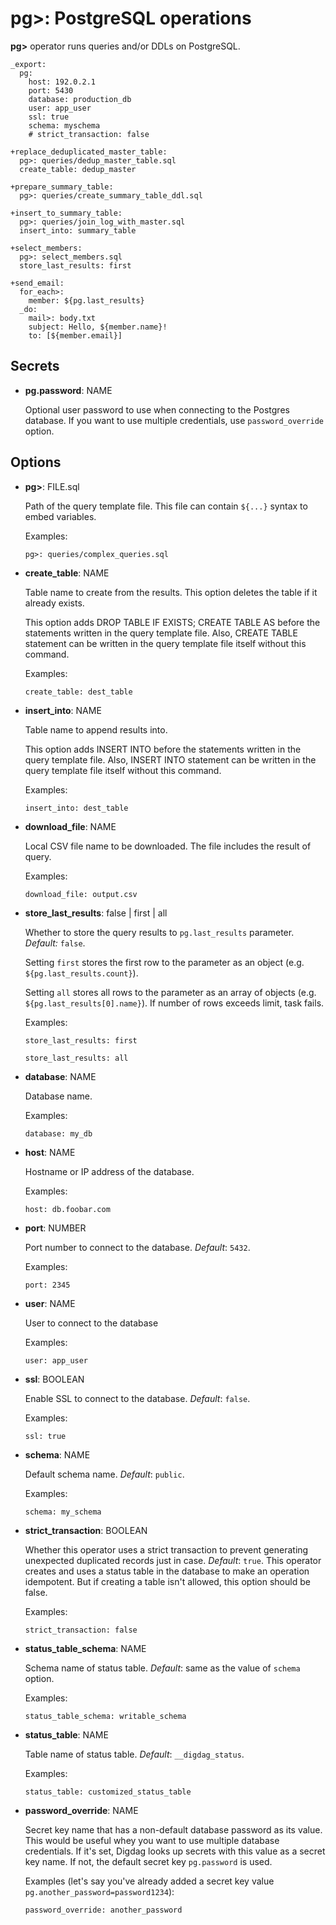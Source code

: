 # pg>: PostgreSQL operations

**pg>** operator runs queries and/or DDLs on PostgreSQL.

```
_export:
  pg:
    host: 192.0.2.1
    port: 5430
    database: production_db
    user: app_user
    ssl: true
    schema: myschema
    # strict_transaction: false

+replace_deduplicated_master_table:
  pg>: queries/dedup_master_table.sql
  create_table: dedup_master

+prepare_summary_table:
  pg>: queries/create_summary_table_ddl.sql

+insert_to_summary_table:
  pg>: queries/join_log_with_master.sql
  insert_into: summary_table

+select_members:
  pg>: select_members.sql
  store_last_results: first

+send_email:
  for_each>:
    member: ${pg.last_results}
  _do:
    mail>: body.txt
    subject: Hello, ${member.name}!
    to: [${member.email}]
```

## Secrets

* **pg.password**: NAME

  Optional user password to use when connecting to the Postgres database. If you want to use multiple credentials, use `password_override` option.

## Options

* **pg>**: FILE.sql

  Path of the query template file. This file can contain `${...}` syntax to embed variables.

  Examples:

  ```
  pg>: queries/complex_queries.sql
  ```

* **create_table**: NAME

  Table name to create from the results. This option deletes the table if it already exists.

  This option adds DROP TABLE IF EXISTS; CREATE TABLE AS before the statements written in the query template file. Also, CREATE TABLE statement can be written in the query template file itself without this command.

  Examples:

  ```
  create_table: dest_table
  ```

* **insert_into**: NAME

  Table name to append results into.

  This option adds INSERT INTO before the statements written in the query template file. Also, INSERT INTO statement can be written in the query template file itself without this command.

  Examples:

  ```
  insert_into: dest_table
  ```

* **download_file**: NAME

  Local CSV file name to be downloaded. The file includes the result of query.

  Examples:

  ```
  download_file: output.csv
  ```

* **store_last_results**: false | first | all

  Whether to store the query results to ``pg.last_results`` parameter. *Default:* `false`.

  Setting ``first`` stores the first row to the parameter as an object (e.g. ``${pg.last_results.count}``).

  Setting ``all`` stores all rows to the parameter as an array of objects (e.g. ``${pg.last_results[0].name}``). If number of rows exceeds limit, task fails.

  Examples:

  ```
  store_last_results: first
  ```

  ```
  store_last_results: all
  ```

* **database**: NAME

  Database name.

  Examples:

  ```
  database: my_db
  ```

* **host**: NAME

  Hostname or IP address of the database.

  Examples:

  ```
  host: db.foobar.com
  ```

* **port**: NUMBER

  Port number to connect to the database. *Default*: `5432`.

  Examples:

  ```
  port: 2345
  ```

* **user**: NAME

  User to connect to the database

  Examples:

  ```
  user: app_user
  ```

* **ssl**: BOOLEAN

  Enable SSL to connect to the database. *Default*: `false`.

  Examples:

  ```
  ssl: true
  ```

* **schema**: NAME

  Default schema name. *Default*: `public`.

  Examples:

  ```
  schema: my_schema
  ```

* **strict_transaction**: BOOLEAN

  Whether this operator uses a strict transaction to prevent generating unexpected duplicated records just in case. *Default*: `true`.
  This operator creates and uses a status table in the database to make an operation idempotent. But if creating a table isn't allowed, this option should be false.

  Examples:

  ```
  strict_transaction: false
  ```

* **status_table_schema**: NAME

  Schema name of status table. *Default*: same as the value of `schema` option.

  Examples:

  ```
  status_table_schema: writable_schema
  ```

* **status_table**: NAME

  Table name of status table. *Default*: `__digdag_status`.

  Examples:

  ```
  status_table: customized_status_table
  ```

* **password_override**: NAME

  Secret key name that has a non-default database password as its value. This would be useful whey you want to use multiple database credentials. If it's set, Digdag looks up secrets with this value as a secret key name. If not, the default secret key `pg.password` is used.

  Examples (let's say you've already added a secret key value `pg.another_password=password1234`):

  ```
  password_override: another_password
  ```
